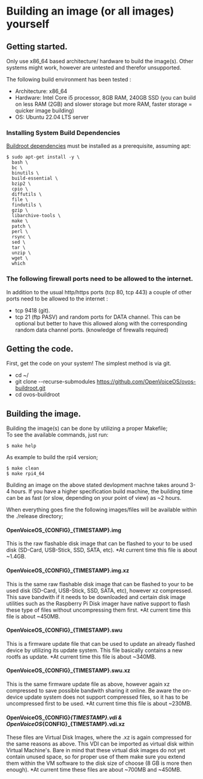# Building an image (or all images) yourself

## Getting started.

Only use x86_64 based architecture/ hardware to build the image(s). Other systems might work, however are untested and therefor unsupported. 

The following build environment has been tested :
- Architecture: x86_64 
- Hardware: Intel Core i5 processor, 8GB RAM, 240GB SSD (you can build on less RAM (2GB) and slower storage but more RAM, faster storage =  quicker image building)
- OS: Ubuntu 22.04 LTS server

### Installing System Build Dependencies
[Buildroot dependencies] must be installed as a prerequisite, assuming apt:

```
$ sudo apt-get install -y \
  bash \
  bc \
  binutils \
  build-essential \
  bzip2 \
  cpio \
  diffutils \
  file \
  findutils \
  gzip \
  libarchive-tools \
  make \
  patch \
  perl \
  rsync \
  sed \
  tar \
  unzip \
  wget \
  which
```
[Buildroot dependencies]: https://buildroot.org/downloads/manual/manual.html#requirement-mandatory

### The following firewall ports need to be allowed to the internet.
In addition to the usual http/https ports (tcp 80, tcp 443) a couple of other ports need to be allowed to the internet :
- tcp 9418 (git).
- tcp 21 (ftp PASV) and random ports for DATA channel. This can be optional but better to have this allowed along with the corresponding random data channel ports. (knowledge of firewalls required)

## Getting the code.
First, get the code on your system! The simplest method is via git.
<br>
- cd ~/
- git clone --recurse-submodules https://github.com/OpenVoiceOS/ovos-buildroot.git
- cd ovos-buildroot

## Building the image.
Building the image(s) can be done by utilizing a proper Makefile;
<br>
To see the available commands, just run:
```
$ make help
```

As example to build the rpi4 version;
```
$ make clean
$ make rpi4_64
```
Building an image on the above stated devlopment machne takes around 3-4 hours. If you have a higher specification build machine, the building time can be as fast (or slow, depending on your point of view) as ~2 hours.

When everything goes fine the following images/files will be available within the ./release directory;
#### OpenVoiceOS_{CONFIG}_{TIMESTAMP}.img
This is the raw flashable disk image that can be flashed to your to be used disk (SD-Card, USB-Stick, SSD, SATA, etc).
*At current time this file is about ~1.4GB.

#### OpenVoiceOS_{CONFIG}_{TIMESTAMP}.img.xz
This is the same raw flashable disk image that can be flashed to your to be used disk (SD-Card, USB-Stick, SSD, SATA, etc), however xz compressed. This save bandwith if it needs to be downloaded and certain disk image utilities such as the Raspberry Pi Disk imager have native support to flash these type of files without uncompressing them first.
*At current time this file is about ~450MB.

#### OpenVoiceOS_{CONFIG}_{TIMESTAMP}.swu
This is a firmware update file that can be used to update an already flashed device by utilizing its update system. This file basically contains a new rootfs as update.
*At current time this file is about ~340MB.

#### OpenVoiceOS_{CONFIG}_{TIMESTAMP}.swu.xz
This is the same firmware update file as above, however again xz compressed to save possible bandwith sharing it online. Be aware the on-device update system does not support compressed files, so it has to be uncompressed first to be used.
*At current time this file is about ~230MB.

#### OpenVoiceOS_{CONFIG}_{TIMESTAMP}.vdi & OpenVoiceOS_{CONFIG}_{TIMESTAMP}.vdi.xz
These files are Virtual Disk Images, where the .xz is again compressed for the same reasons as above. This VDI can be imported as virtual disk within Virtual Machine's. Bare in mind that these virtual disk images do not yet contain unused space, so for proper use of them make sure you extend them within the VM software to the disk size of choose (8 GB is more then enough).
*At current time these files are about ~700MB and ~450MB.